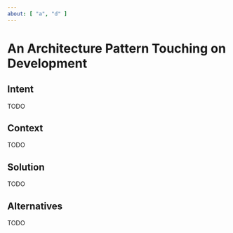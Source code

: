 ```yaml
---
about: [ "a", "d" ]
---
```


# An Architecture Pattern Touching on Development

## Intent

TODO

## Context

TODO

## Solution

TODO

## Alternatives

TODO

